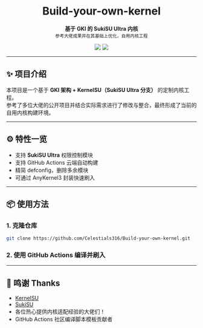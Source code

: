 <h1 align="center">Build-your-own-kernel</h1>

<p align="center">
  <b>基于 GKI 的 SukiSU Ultra 内核</b><br>
  <sub>参考大佬成果并在其基础上优化，自用内核工程</sub>
</p>

<p align="center">
  <img src="https://img.shields.io/github/license/Celestials316/Build-your-own-kernel?style=flat-square">
  <img src="https://img.shields.io/github/stars/Celestials316/Build-your-own-kernel?style=social">
</p>

---

## ✨ 项目介绍

本项目是一个基于 **GKI 架构 + KernelSU（SukiSU Ultra 分支）** 的定制内核工程。  
参考了多位大佬的公开项目并结合实际需求进行了修改与整合，最终形成了当前的自用内核构建环境。

---

## ⚙️ 特性一览

- 支持 **SukiSU Ultra** 权限控制模块
- 支持 GitHub Actions 云端自动构建
- 精简 defconfig，删除多余模块
- 可通过 AnyKernel3 封装快速刷入

---

## 📦 使用方法

### 1. 克隆仓库

```bash
git clone https://github.com/Celestials316/Build-your-own-kernel.git
```
### 2. 使用 GitHub Actions 编译并刷入

---

## 🙏 鸣谢 Thanks

- [KernelSU](https://github.com/tiann/KernelSU)
- [SukiSU](https://github.com/SukiSU)
- 各位热心提供内核适配经验的大佬们！
- GitHub Actions 社区编译脚本模板贡献者

